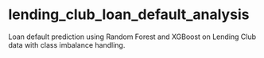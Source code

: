 # lending_club_loan_default_analysis
Loan default prediction using Random Forest and XGBoost on Lending Club data with class imbalance handling.
